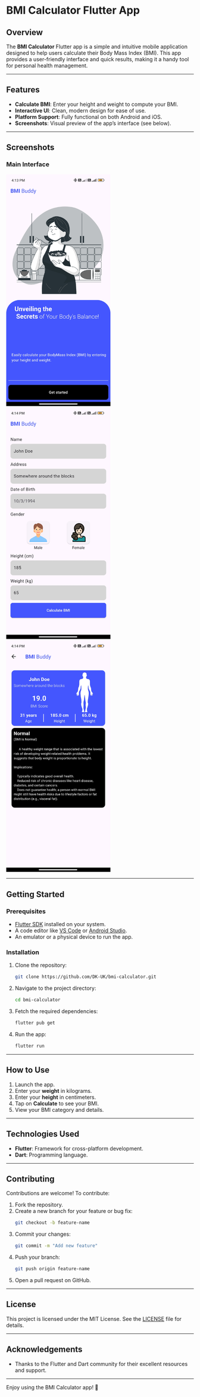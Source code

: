 # BMI Calculator Flutter App

## Overview

The **BMI Calculator** Flutter app is a simple and intuitive mobile application designed to help users calculate their Body Mass Index (BMI). This app provides a user-friendly interface and quick results, making it a handy tool for personal health management.

---

## Features

- **Calculate BMI**: Enter your height and weight to compute your BMI.
- **Interactive UI**: Clean, modern design for ease of use.
- **Platform Support**: Fully functional on both Android and iOS.
- **Screenshots**: Visual preview of the app’s interface (see below).

---

## Screenshots

### Main Interface
<p>
<img src="/screenshots/info_screen.jpg" width="280"/>
<img src="/screenshots/calculator.jpg" width="280"/>
<img src="/screenshots/result.jpg" width="280"/>
</p>


---

## Getting Started

### Prerequisites

- [Flutter SDK](https://flutter.dev/docs/get-started/install) installed on your system.
- A code editor like [VS Code](https://code.visualstudio.com/) or [Android Studio](https://developer.android.com/studio).
- An emulator or a physical device to run the app.

### Installation

1. Clone the repository:
   ```bash
   git clone https://github.com/DK-UK/bmi-calculator.git
   ```

2. Navigate to the project directory:
   ```bash
   cd bmi-calculator
   ```

3. Fetch the required dependencies:
   ```bash
   flutter pub get
   ```

4. Run the app:
   ```bash
   flutter run
   ```

---

## How to Use

1. Launch the app.
2. Enter your **weight** in kilograms.
3. Enter your **height** in centimeters.
4. Tap on **Calculate** to see your BMI.
5. View your BMI category and details.

---

## Technologies Used

- **Flutter**: Framework for cross-platform development.
- **Dart**: Programming language.

---

## Contributing

Contributions are welcome! To contribute:

1. Fork the repository.
2. Create a new branch for your feature or bug fix:
   ```bash
   git checkout -b feature-name
   ```
3. Commit your changes:
   ```bash
   git commit -m "Add new feature"
   ```
4. Push your branch:
   ```bash
   git push origin feature-name
   ```
5. Open a pull request on GitHub.

---

## License

This project is licensed under the MIT License. See the [LICENSE](LICENSE) file for details.

---


## Acknowledgements

- Thanks to the Flutter and Dart community for their excellent resources and support.

---

Enjoy using the BMI Calculator app! 🚀

